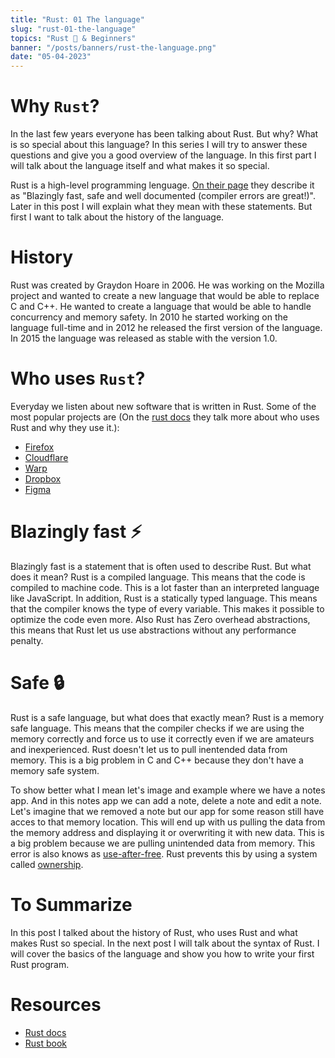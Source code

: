 ```yaml
---
title: "Rust: 01 The language"
slug: "rust-01-the-language"
topics: "Rust 🦀 & Beginners" 
banner: "/posts/banners/rust-the-language.png"
date: "05-04-2023"
---
```


# Why `Rust`?
In the last few years everyone has been talking about Rust. But why? What is so special about this language? In this series I will try to answer these questions and give you a good overview of the language. In this first part I will talk about the language itself and what makes it so special.

Rust is a high-level programming lenguage. [On their page](https://www.rust-lang.org/) they describe it as "Blazingly fast, safe and well documented (compiler errors are great!)". Later in this post I will explain what they mean with these statements. But first I want to talk about the history of the language. 

# History 
Rust was created by Graydon Hoare in 2006. He was working on the Mozilla project and wanted to create a new language that would be able to replace C and C++. He wanted to create a language that would be able to handle concurrency and memory safety. In 2010 he started working on the language full-time and in 2012 he released the first version of the language. In 2015 the language was released as stable with the version 1.0. 

# Who uses `Rust`?
Everyday we listen about new software that is written in Rust. Some of the most popular projects are (On the [rust docs](https://www.rust-lang.org/production/users) they talk more about who uses Rust and why they use it.): 
- [Firefox](https://www.mozilla.org/en-US/firefox/new/)
- [Cloudflare](https://www.cloudflare.com/)
- [Warp](https://www.warp.dev/)
- [Dropbox](https://www.dropbox.com/)
- [Figma](https://www.figma.com/)

# Blazingly fast ⚡
Blazingly fast is a statement that is often used to describe Rust. But what does it mean? Rust is a compiled language. This means that the code is compiled to machine code. This is a lot faster than an interpreted language like JavaScript. In addition, Rust is a statically typed language. This means that the compiler knows the type of every variable. This makes it possible to optimize the code even more. Also Rust has Zero overhead abstractions, this means that Rust let us use abstractions without any performance penalty.

# Safe 🔒
Rust is a safe language, but what does that exactly mean? Rust is a memory safe language. This means that the compiler checks if we are using the memory correctly and force us to use it correctly even if we are amateurs and inexperienced. Rust doesn't let us to pull inentended data from memory. This is a big problem in C and C++ because they don't have a memory safe system. 

To show better what I mean let's image and example where we have a notes app. And in this notes app we can add a note, delete a note and edit a note. Let's imagine that we removed a note but our app for some reason still have acces to that memory location. This will end up with us pulling the data from the memory address and displaying it or overwriting it with new data. This is a big problem because we are pulling unintended data from memory. This error is also knows as [use-after-free](https://en.wikipedia.org/wiki/Use-after-free). Rust prevents this by using a system called [ownership](https://doc.rust-lang.org/book/ch04-01-what-is-ownership.html). 

# To Summarize
In this post I talked about the history of Rust, who uses Rust and what makes Rust so special. In the next post I will talk about the syntax of Rust. I will cover the basics of the language and show you how to write your first Rust program.

# Resources
- [Rust docs](https://www.rust-lang.org/)
- [Rust book](https://doc.rust-lang.org/book/)

